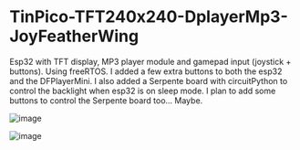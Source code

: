 # TinPico-TFT240x240-DplayerMp3-JoyFeatherWing
Esp32 with TFT display, MP3 player module and gamepad input (joystick + buttons).
Using freeRTOS.
I added a few extra buttons to both the esp32 and the DFPlayerMini.
I also added a Serpente board with circuitPython to control the backlight when esp32 is on sleep mode.
I plan to add some buttons to control the Serpente board too... Maybe.

![image](https://user-images.githubusercontent.com/46363174/134390384-a8ca2424-1454-4901-a2b4-8740ea17ad9e.png)

![image](https://user-images.githubusercontent.com/46363174/134390470-07ea8c8d-2472-4142-bc4a-49930c58ee4a.png)
